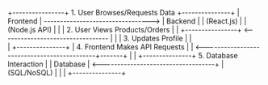 +----------------+    1. User Browses/Requests Data    +---------------+ 
|   Frontend     |  ---------------------------------> |   Backend     | 
|   (React.js)   |                                   | (Node.js API) | 
|                |  2. User Views Products/Orders    |               | 
+----------------+  <--------------------------------- |               | 
       |               3. Updates Profile             |               |  
       |                                               +---------------+ 
       |  4. Frontend Makes API Requests                      |
       |  <--------------------------------------------+-------+ 
       |                                                  |
+---------------+    5. Database Interaction            |
|   Database    |  <-----------------------------------+
| (SQL/NoSQL)   |
|               |
+---------------+
